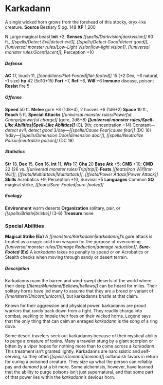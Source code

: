 ﻿---
cssclass: [monsters]
title1: Karkadann
desc_short: A single wicked horn grows from the forehead of this stocky, oryx-like
  creature.
title2: Karkadann
CR: 4
sources:
- name: Bestiary 5
  page: 148
  link: http://paizo.com/products/btpy9g9x?Pathfinder-Roleplaying-Game-Bestiary-5
XP: 1200
alignment: N
size: Large
type: magical beast
initiative:
  bonus: 2
senses:
  darkvision: 60
  detect evil: true
  detect good: true
  low-light vision: true
  scent: true
AC:
  AC: 17
  touch: 11
  flat_footed: 15
  components:
    dex: 2
    natural: 6
    size: -1
HP:
  HP: 42
  long: 5d10+15
saves:
  fort: 7
  ref: 6
  will: 6
immunities:
- disease
- poison
resistances:
  fire: 5
speeds:
  base: 50
attacks:
  melee:
  - - text: gore +8 (1d8+4)
      entries:
      - - damage: 1d8+4
      attack: gore
      bonus:
      - 8
    - text: 2 hooves +6 (1d6+2)
      entries:
      - - damage: 1d6+2
      count: 2
      attack: hooves
      bonus:
      - 6
  special:
  - powerful charge (gore, 2d8+8)
space: 10
reach: 5
spell_like_abilities:
  entries:
  - name: detect evil
    source: default
    freq: Constant
  - name: detect good
    source: default
    freq: Constant
  - name: cause fear
    source: default
    freq: 3/day
    DC: 16
  - name: dimension door
    source: default
    freq: 1/day
  - name: neutralize poison
    source: default
    freq: 1/day
    DC: 19
  sources:
  - name: default
    CL: 9
    concentration: 14
ability_scores:
  STR: 18
  DEX: 15
  CON: 16
  INT: 11
  WIS: 17
  CHA: 20
BAB: 5
CMB: 10
CMD: 22
CMD_other: 26 vs. trip
feats:
- name: Iron Will
- name: Multiattack
- name: Power Attack
skills:
  Acrobatics: 9
  Perception: 10
  Survival: 5
languages:
- Common
special_qualities:
- magical strike
- sure-footed
ecology:
  environment: warm deserts
  organization: solitary, pair, or bristle (3-6)
  treasure_type: none
special_abilities:
  Magical Strike (Ex): A karkadann's gore attack is treated as a magic cold iron weapon
    for the purpose of overcoming damage reduction.
  Sure-Footed (Ex): A karkadann takes no penalty to speed or on Acrobatics or Stealth
    checks when moving through sandy or desert terrain.
desc_long: |-
  Karkadanns roam the barren and wind-swept deserts of the world where their deep bellows can be heard for miles. Their solitary horns have led many to assume that they are a breed or variant of unicorn, but karkadanns bristle at that claim.

   Known for their aggression and physical power, karkadanns are proud warriors that rarely back down from a fight. They readily charge into combat, seeking to impale their foes on their wicked horns. Legend says that the only thing that can calm an enraged karkadann is the song of a ring dove.

   Some desert travelers seek out karkadanns because of their mystical ability to purge a creature of toxins. Many a traveler stung by a giant scorpion or bitten by a viper hopes for nothing more than to come across a karkadann. This treatment isn't granted lightly. Karkadanns are narcissistic and self-serving, so they often demand outlandish favors in return for curing a poisoned creature. They size up what the person can reliably pay and demand just a bit more. Some alchemists, however, have learned that the ability to purge poisons isn't just supernatural, and that some part of that power lies within the karkadann's devious horn.

---

# Karkadann
A single wicked horn grows from the forehead of this stocky, oryx-like creature.
**Source** Bestiary 5 pg. 148
**XP** 1,200

N Large magical beast
**Init** +2; **Senses** _[[spells/Darkvision|darkvision]]_ 60 ft., _[[spells/Detect Evil|detect evil]]_, _[[spells/Detect Good|detect good]]_, _[[universal monster rules/Low-Light Vision|low-light vision]]_, _[[universal monster rules/Scent|scent]]_; Perception +10

##### Defense

**AC** 17, touch 11, _[[conditions/Flat-Footed|flat-footed]]_ 15 (+2 Dex, +6 natural, –1 size)
**hp** 42 (5d10+15)
**Fort** +7, **Ref** +6, **Will** +6
**Immune** disease, poison; **Resist** fire 5

##### Offense
**Speed** 50 ft.
**Melee** gore +8 (1d8+4), 2 hooves +6 (1d6+2)
**Space** 10 ft., **Reach** 5 ft.
**Special Attacks** _[[universal monster rules/Powerful Charge|powerful charge]]_ (gore, 2d8+8)
**_[[universal monster rules/Spell-Like Abilities|Spell-Like Abilities]]_** (CL 9th; concentration +14)
Constant—_detect evil_, _detect good_
 3/day—_[[spells/Cause Fear|cause fear]]_ (DC 16)
 1/day—_[[spells/Dimension Door|dimension door]]_, _[[spells/Neutralize Poison|neutralize poison]]_ (DC 19)

##### Statistics
**Str** 18, **Dex** 15, **Con** 16, **Int** 11, **Wis** 17, **Cha** 20
**Base Atk** +5; **CMB** +10; **CMD** 22 (26 vs. _[[universal monster rules/Trip|trip]]_)
**Feats** _[[feats/Iron Will|Iron Will]]_, _[[feats/Multiattack|Multiattack]]_, _[[feats/Power Attack|Power Attack]]_
**Skills** Acrobatics +9, Perception +10, Survival +5
**Languages** Common
**SQ** magical strike, _[[feats/Sure-Footed|sure-footed]]_

##### Ecology

**Environment** warm deserts
**Organization** solitary, pair, or _[[spells/Bristle|bristle]]_ (3–6)
**Treasure** none

### Special Abilities

**Magical Strike (Ex)** A _[[monsters/Karkadann|karkadann]]_’s gore attack is treated as a magic cold iron weapon for the purpose of overcoming _[[universal monster rules/Damage Reduction|damage reduction]]_.
 **_Sure-Footed_ (Ex)** A _karkadann_ takes no penalty to speed or on Acrobatics or Stealth checks when moving through sandy or desert terrain.

##### Description

Karkadanns roam the barren and wind-swept deserts of the world where their deep _[[items/Mundane/Bellows|bellows]]_ can be heard for miles. Their solitary horns have led many to assume that they are a breed or variant of _[[monsters/Unicorn|unicorn]]_, but karkadanns _bristle_ at that claim.

Known for their aggression and physical power, karkadanns are proud warriors that rarely back down from a fight. They readily charge into combat, seeking to impale their foes on their wicked horns. Legend says that the only thing that can calm an enraged _karkadann_ is the song of a ring dove.

Some desert travelers seek out karkadanns because of their mystical ability to purge a creature of toxins. Many a traveler stung by a giant scorpion or bitten by a viper hopes for nothing more than to come across a _karkadann_. This treatment isn’t granted lightly. Karkadanns are narcissistic and self-serving, so they often _[[spells/Demand|demand]]_ outlandish favors in return for curing a poisoned creature. They size up what the person can reliably pay and _demand_ just a bit more. Some alchemists, however, have learned that the ability to purge poisons isn’t just supernatural, and that some part of that power lies within the _karkadann_’s devious horn.